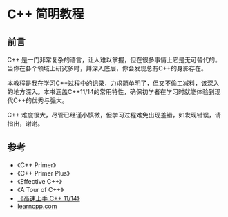 # C++ 简明教程

## 前言
C++ 是一门非常复杂的语言，让人难以掌握，但在很多事情上它是无可替代的。当你在各个领域上研究多时，并深入底层，你会发现总有C++的身影存在。

本教程是我在学习C++过程中的记录，力求简单明了，但又不偷工减料，该深入的地方深入。本书涵盖C++11/14的常用特性，确保初学者在学习时就能体验到现代C++的优秀与强大。

C++ 难度很大，尽管已经谨小慎微，但学习过程难免出现差错，如发现错误，请指出，谢谢。

## 参考
- 《C++ Primer》
- 《C++ Primer Plus》
- 《Effective C++》
- 《A Tour of C++》
- [《高速上手 C++ 11/14》](https://changkun.gitbooks.io/cpp1x-tutorial/content/)
- [learncpp.com](https://www.learncpp.com)


